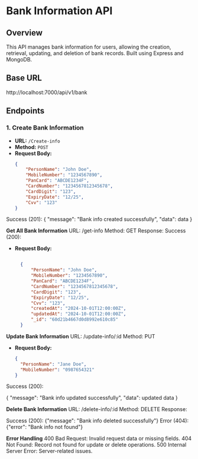 
# Bank Information API

## Overview

This API manages bank information for users, allowing the creation, retrieval, updating, and deletion of bank records. Built using Express and MongoDB.

## Base URL

http://localhost:7000/api/v1/bank


## Endpoints

### 1. Create Bank Information
- **URL:** `/Create-info`
- **Method:** `POST`
- **Request Body:**
  ```json
  {
      "PersonName": "John Doe",
      "MobileNumber": "1234567890",
      "PanCard": "ABCDE1234F",
      "CardNumber": "1234567812345678",
      "CardDigit": "123",
      "ExpiryDate": "12/25",
      "Cvv": "123"
  }


Success (201):
{
    "message": "Bank info created successfully",
    "data": data
}

**Get All Bank Information**
URL: /get-info
Method: GET
Response:
Success (200):
- **Request Body:**
  ```json

    {
        "PersonName": "John Doe",
        "MobileNumber": "1234567890",
        "PanCard": "ABCDE1234F",
        "CardNumber": "1234567812345678",
        "CardDigit": "123",
        "ExpiryDate": "12/25",
        "Cvv": "123",
        "createdAt": "2024-10-01T12:00:00Z",
        "updatedAt": "2024-10-01T12:00:00Z",
        "_id": "60d21b4667d0d8992e610c85"
    }


**Update Bank Information**
URL: /update-info/:id
Method: PUT

- **Request Body:**
  ```json
  {
    "PersonName": "Jane Doe",
    "MobileNumber": "0987654321"
  }
Success (200):

{
    "message": "Bank info updated successfully",
    "data": updated data
}


**Delete Bank Information**
URL: /delete-info/:id
Method: DELETE
Response:

Success (200): {"message": "Bank info deleted successfully"}
Error (404): {"error": "Bank info not found"}


**Error Handling**
400 Bad Request: Invalid request data or missing fields.
404 Not Found: Record not found for update or delete operations.
500 Internal Server Error: Server-related issues.

